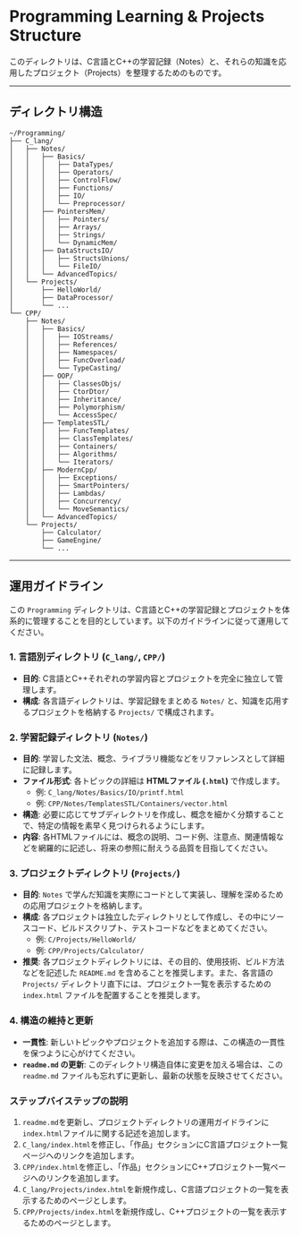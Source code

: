 # Programming Learning & Projects Structure

このディレクトリは、C言語とC++の学習記録（Notes）と、それらの知識を応用したプロジェクト（Projects）を整理するためのものです。

---

## ディレクトリ構造

```
~/Programming/
├── C_lang/
│   ├── Notes/
│   │   ├── Basics/
│   │   │   ├── DataTypes/
│   │   │   ├── Operators/
│   │   │   ├── ControlFlow/
│   │   │   ├── Functions/
│   │   │   ├── IO/
│   │   │   └── Preprocessor/
│   │   ├── PointersMem/
│   │   │   ├── Pointers/
│   │   │   ├── Arrays/
│   │   │   ├── Strings/
│   │   │   └── DynamicMem/
│   │   ├── DataStructsIO/
│   │   │   ├── StructsUnions/
│   │   │   └── FileIO/
│   │   └── AdvancedTopics/
│   └── Projects/
│       ├── HelloWorld/
│       ├── DataProcessor/
│       └── ...
└── CPP/
    ├── Notes/
    │   ├── Basics/
    │   │   ├── IOStreams/
    │   │   ├── References/
    │   │   ├── Namespaces/
    │   │   ├── FuncOverload/
    │   │   └── TypeCasting/
    │   ├── OOP/
    │   │   ├── ClassesObjs/
    │   │   ├── CtorDtor/
    │   │   ├── Inheritance/
    │   │   ├── Polymorphism/
    │   │   └── AccessSpec/
    │   ├── TemplatesSTL/
    │   │   ├── FuncTemplates/
    │   │   ├── ClassTemplates/
    │   │   ├── Containers/
    │   │   ├── Algorithms/
    │   │   └── Iterators/
    │   ├── ModernCpp/
    │   │   ├── Exceptions/
    │   │   ├── SmartPointers/
    │   │   ├── Lambdas/
    │   │   ├── Concurrency/
    │   │   └── MoveSemantics/
    │   └── AdvancedTopics/
    └── Projects/
        ├── Calculator/
        ├── GameEngine/
        └── ...
```

---

## 運用ガイドライン

この `Programming` ディレクトリは、C言語とC++の学習記録とプロジェクトを体系的に管理することを目的としています。以下のガイドラインに従って運用してください。

### 1. 言語別ディレクトリ (`C_lang/`, `CPP/`)

*   **目的**: C言語とC++それぞれの学習内容とプロジェクトを完全に独立して管理します。
*   **構成**: 各言語ディレクトリは、学習記録をまとめる `Notes/` と、知識を応用するプロジェクトを格納する `Projects/` で構成されます。

### 2. 学習記録ディレクトリ (`Notes/`)

*   **目的**: 学習した文法、概念、ライブラリ機能などをリファレンスとして詳細に記録します。
*   **ファイル形式**: 各トピックの詳細は **HTMLファイル (`.html`)** で作成します。
    *   例: `C_lang/Notes/Basics/IO/printf.html`
    *   例: `CPP/Notes/TemplatesSTL/Containers/vector.html`
*   **構造**: 必要に応じてサブディレクトリを作成し、概念を細かく分類することで、特定の情報を素早く見つけられるようにします。
*   **内容**: 各HTMLファイルには、概念の説明、コード例、注意点、関連情報などを網羅的に記述し、将来の参照に耐えうる品質を目指してください。

### 3. プロジェクトディレクトリ (`Projects/`)

*   **目的**: `Notes` で学んだ知識を実際にコードとして実装し、理解を深めるための応用プロジェクトを格納します。
*   **構成**: 各プロジェクトは独立したディレクトリとして作成し、その中にソースコード、ビルドスクリプト、テストコードなどをまとめてください。
    *   例: `C/Projects/HelloWorld/`
    *   例: `CPP/Projects/Calculator/`
*   **推奨**: 各プロジェクトディレクトリには、その目的、使用技術、ビルド方法などを記述した `README.md` を含めることを推奨します。また、各言語の `Projects/` ディレクトリ直下には、プロジェクト一覧を表示するための `index.html` ファイルを配置することを推奨します。

### 4. 構造の維持と更新

*   **一貫性**: 新しいトピックやプロジェクトを追加する際は、この構造の一貫性を保つように心がけてください。
*   **`readme.md` の更新**: このディレクトリ構造自体に変更を加える場合は、この `readme.md` ファイルも忘れずに更新し、最新の状態を反映させてください。

### ステップバイステップの説明

1.  `readme.md`を更新し、プロジェクトディレクトリの運用ガイドラインに`index.html`ファイルに関する記述を追加します。
2.  `C_lang/index.html`を修正し、「作品」セクションにC言語プロジェクト一覧ページへのリンクを追加します。
3.  `CPP/index.html`を修正し、「作品」セクションにC++プロジェクト一覧ページへのリンクを追加します。
4.  `C_lang/Projects/index.html`を新規作成し、C言語プロジェクトの一覧を表示するためのページとします。
5.  `CPP/Projects/index.html`を新規作成し、C++プロジェクトの一覧を表示するためのページとします。